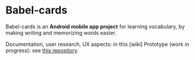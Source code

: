 Babel-cards
===========

Babel-cards is an **Android mobile app project** for learning vocabulary, by making writing and memorizing words easier.

Documentation, user research, UX aspects: in this [wiki]
Prototype (work in progress): see [this repository](https://github.com/maudnals/babel-cards-proto).
